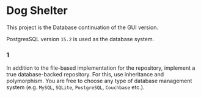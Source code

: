# Dog Shelter
This project is the Database continuation of the GUI version.

PostgresSQL version `15.2` is used as the database system.

### 1
In addition to the file-based implementation for the repository, implement a true database-backed repository. For this, use inheritance and polymorphism. You are free to choose any type of database management system (e.g. `MySQL`, `SQLite`, `PostgreSQL`, `Couchbase` etc.).
